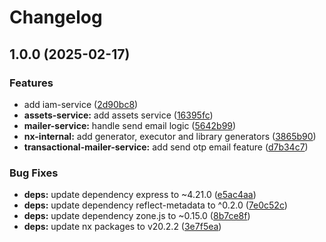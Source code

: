# Changelog

## 1.0.0 (2025-02-17)


### Features

* add iam-service ([2d90bc8](https://github.com/ebizbase/ebizbase/commit/2d90bc8532c297f4e43c497199b628d23f849546))
* **assets-service:** add assets service ([16395fc](https://github.com/ebizbase/ebizbase/commit/16395fcd32a19ca208384edd0540ebf36010a45c))
* **mailer-service:** handle send email logic ([5642b99](https://github.com/ebizbase/ebizbase/commit/5642b99c290a7d0e53a3057355107eda27c3a5e6))
* **nx-internal:** add generator, executor and library generators ([3865b90](https://github.com/ebizbase/ebizbase/commit/3865b90d5ca48e9ac81d10331f75f61018e02a9c))
* **transactional-mailer-service:** add send otp email feature ([d7b34c7](https://github.com/ebizbase/ebizbase/commit/d7b34c7edc585f7db31f8d098d449b545afc1ca5))


### Bug Fixes

* **deps:** update dependency express to ~4.21.0 ([e5ac4aa](https://github.com/ebizbase/ebizbase/commit/e5ac4aa87881c190df52bb3ff3d0a49a8614e012))
* **deps:** update dependency reflect-metadata to ^0.2.0 ([7e0c52c](https://github.com/ebizbase/ebizbase/commit/7e0c52cfbcbea839e46fba755cb406c1e3cfd315))
* **deps:** update dependency zone.js to ~0.15.0 ([8b7ce8f](https://github.com/ebizbase/ebizbase/commit/8b7ce8fc33c71ebdd02497deb0e4636c945bfd33))
* **deps:** update nx packages to v20.2.2 ([3e7f5ea](https://github.com/ebizbase/ebizbase/commit/3e7f5ea500d4e9157dd45996725c29b29f76e278))
